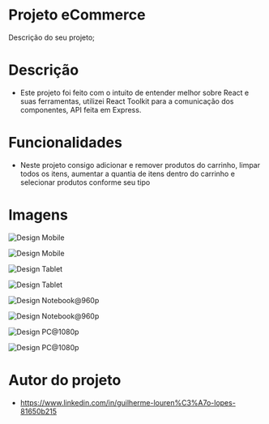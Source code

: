 # Projeto eCommerce

Descrição do seu projeto;
# Descrição 
- Este projeto foi feito  com o intuito de entender melhor sobre React e suas ferramentas, utilizei React Toolkit para a comunicação dos componentes, 
API feita em Express.
# Funcionalidades
- Neste projeto consigo adicionar e remover produtos do carrinho,
limpar todos os itens, aumentar a quantia de itens dentro do carrinho e selecionar produtos conforme seu tipo

# Imagens
![Design Mobile](./src//screenshots/iPhoneX.jpg)

![Design Mobile](./src//screenshots/iPhoneX2.jpg)

![Design Tablet](./src//screenshots/Nexus10.jpg)

![Design Tablet](./src//screenshots/Nexus102.jpg)

![Design Notebook@960p](./src//screenshots/Notebook.jpg)

![Design Notebook@960p](./src//screenshots/Notebook2.jpg)

![Design PC@1080p](./src//screenshots/PC.jpg)

![Design PC@1080p](./src//screenshots/PC2.jpg)


# Autor do projeto

- https://www.linkedin.com/in/guilherme-louren%C3%A7o-lopes-81650b215


